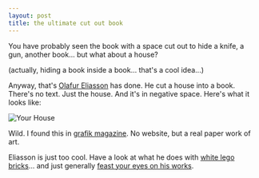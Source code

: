 ```yaml
---
layout: post
title: the ultimate cut out book
---
```



You have probably seen the book with a space cut out to hide a knife, a gun, another book... but what about a house?

(actually, hiding a book inside a book... that's a cool idea...)

Anyway, that's <a href="http://www.olafureliasson.net/">Olafur Eliasson</a> has done. He cut a house into a book. There's no text. Just the house. And it's in negative space. Here's what it looks like:

<img alt="Your House" src="http://farm3.static.flickr.com/2163/2352081142_4b25a201cc_d.jpg" />

Wild. I found this in <a href="http://www.grafikmagazine.co.uk/">grafik magazine</a>. No website, but a real paper work of art.

Eliasson is just too cool. Have a look at what he does with <a href="http://kk.org/kk/2007/10/olafur-eliassons-nerdy-art.php">white lego bricks</a>... and just generally <a href="http://images.google.com/images?q=Olafur+Eliasson">feast your eyes on his works</a>.
